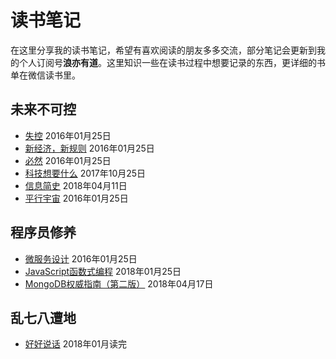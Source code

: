 # 读书笔记
在这里分享我的读书笔记，希望有喜欢阅读的朋友多多交流，部分笔记会更新到我的个人订阅号**浪亦有道**。这里知识一些在读书过程中想要记录的东西，更详细的书单在微信读书里。

## 未来不可控
- [失控](2017/失控.md) 2016年01月25日
- [新经济，新规则](2017/新经济新规则.md) 2016年01月25日
- [必然](2017/必然.md) 2016年01月25日
- [科技想要什么](2017/科技想要什么.md) 2017年10月25日
- [信息简史](2018/信息简史.md) 2018年04月11日
- [平行宇宙](2017/平行宇宙.md) 2016年01月25日

## 程序员修养
- [微服务设计](2017/微服务设计.md) 2016年01月25日
- [JavaScript函数式编程](2018/JavaScript函数式编程.md) 2018年01月25日
- [MongoDB权威指南（第二版）](2018/MongoDB权威指南.md) 2018年04月17日

## 乱七八遭地
- [好好说话](2018/好好说话.md) 2018年01月读完